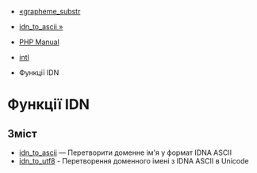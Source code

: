 - [«grapheme_substr](function.grapheme-substr.md)
- [idn_to_ascii »](function.idn-to-ascii.md)

- [PHP Manual](index.md)
- [intl](book.intl.md)
- Функції IDN

# Функції IDN

## Зміст

- [idn_to_ascii](function.idn-to-ascii.md) — Перетворити доменне
ім'я у формат IDNA ASCII
- [idn_to_utf8](function.idn-to-utf8.md) - Перетворення доменного
імені з IDNA ASCII в Unicode
